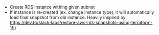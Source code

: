 - Create RDS instance withing given subnet
- If instance is re-created (ex. change instance type), it will automatically load final snapshot from old instance. Heavily inspired by https://dev.to/stack-labs/restore-aws-rds-snapshots-using-terraform-1ffi
